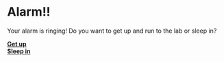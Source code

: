 # Alarm!!

Your alarm is ringing! Do you want to get up and run to the lab or sleep in?

[**Get up**](choosestarter.md)<br>
[**Sleep in**](youre-late.md)<br>